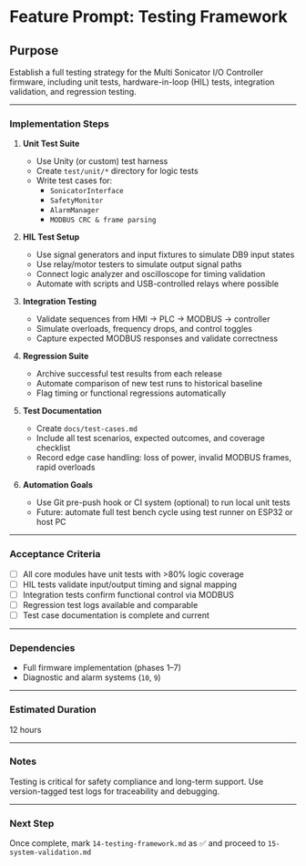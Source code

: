 # Feature Prompt: Testing Framework

## Purpose

Establish a full testing strategy for the Multi Sonicator I/O Controller firmware, including unit tests, hardware-in-loop (HIL) tests, integration validation, and regression testing.

---

### Implementation Steps

1. **Unit Test Suite**
   - Use Unity (or custom) test harness
   - Create `test/unit/*` directory for logic tests
   - Write test cases for:
     - `SonicatorInterface`
     - `SafetyMonitor`
     - `AlarmManager`
     - `MODBUS CRC & frame parsing`

2. **HIL Test Setup**
   - Use signal generators and input fixtures to simulate DB9 input states
   - Use relay/motor testers to simulate output signal paths
   - Connect logic analyzer and oscilloscope for timing validation
   - Automate with scripts and USB-controlled relays where possible

3. **Integration Testing**
   - Validate sequences from HMI → PLC → MODBUS → controller
   - Simulate overloads, frequency drops, and control toggles
   - Capture expected MODBUS responses and validate correctness

4. **Regression Suite**
   - Archive successful test results from each release
   - Automate comparison of new test runs to historical baseline
   - Flag timing or functional regressions automatically

5. **Test Documentation**
   - Create `docs/test-cases.md`
   - Include all test scenarios, expected outcomes, and coverage checklist
   - Record edge case handling: loss of power, invalid MODBUS frames, rapid overloads

6. **Automation Goals**
   - Use Git pre-push hook or CI system (optional) to run local unit tests
   - Future: automate full test bench cycle using test runner on ESP32 or host PC

---

### Acceptance Criteria

- [ ] All core modules have unit tests with >80% logic coverage
- [ ] HIL tests validate input/output timing and signal mapping
- [ ] Integration tests confirm functional control via MODBUS
- [ ] Regression test logs available and comparable
- [ ] Test case documentation is complete and current

---

### Dependencies

- Full firmware implementation (phases 1–7)
- Diagnostic and alarm systems (`10`, `9`)

---

### Estimated Duration

12 hours

---

### Notes

Testing is critical for safety compliance and long-term support. Use version-tagged test logs for traceability and debugging.

---

### Next Step

Once complete, mark `14-testing-framework.md` as ✅ and proceed to `15-system-validation.md`
